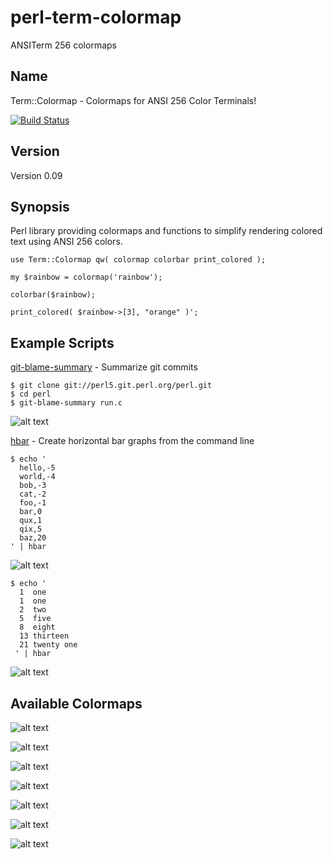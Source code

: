 perl-term-colormap
==================

ANSITerm 256 colormaps

Name
-----
Term::Colormap - Colormaps for ANSI 256 Color Terminals!

[![Build Status](https://secure.travis-ci.org/xxfelixxx/perl-term-colormap.svg)](http://travis-ci.org/xxfelixxx/perl-term-colormap)

Version
---------
Version 0.09

Synopsis
-----------
Perl library providing colormaps and functions to simplify rendering colored text using ANSI 256 colors.

    use Term::Colormap qw( colormap colorbar print_colored );

    my $rainbow = colormap('rainbow');

    colorbar($rainbow);

    print_colored( $rainbow->[3], "orange" )';

Example Scripts
------------------
[git-blame-summary](https://github.com/xxfelixxx/perl-term-colormap/blob/master/bin/git_blame_summary) - Summarize git commits

    $ git clone git://perl5.git.perl.org/perl.git
    $ cd perl
    $ git-blame-summary run.c

![alt text](https://raw.githubusercontent.com/xxfelixxx/perl-term-colormap/master/images/git_blame_summary_on_perl_run.c.png "git-blame-summary")

[hbar](https://github.com/xxfelixxx/perl-term-colormap/blob/master/bin/hbar) - Create horizontal bar graphs from the command line

    $ echo '
      hello,-5
      world,-4
      bob,-3
      cat,-2
      foo,-1
      bar,0
      qux,1
      qix,5
      baz,20
    ' | hbar

![alt text](https://raw.githubusercontent.com/xxfelixxx/perl-term-colormap/master/images/hbar_hello_world.png "hbar hello world")

    $ echo '
      1  one
      1  one
      2  two
      5  five
      8  eight
      13 thirteen
      21 twenty one
     ' | hbar

![alt text](https://raw.githubusercontent.com/xxfelixxx/perl-term-colormap/master/images/hbar_fibonacci.png "hbar fibonacci")

Available Colormaps
-------------------------

![alt text](https://raw.githubusercontent.com/xxfelixxx/perl-term-colormap/master/images/color_table_rainbow.png "rainbow")

![alt text](https://raw.githubusercontent.com/xxfelixxx/perl-term-colormap/master/images/color_table_primary.png "primary")

![alt text](https://raw.githubusercontent.com/xxfelixxx/perl-term-colormap/master/images/color_table_bright.png "bright")

![alt text](https://raw.githubusercontent.com/xxfelixxx/perl-term-colormap/master/images/color_table_gray.png "gray")

![alt text](https://raw.githubusercontent.com/xxfelixxx/perl-term-colormap/master/images/color_table_green_orange_pink_blue.png "green-orange-pink-blue")

![alt text](https://raw.githubusercontent.com/xxfelixxx/perl-term-colormap/master/images/color_table_blue_cyan_green.png "blue-cyan-green")

![alt text](https://raw.githubusercontent.com/xxfelixxx/perl-term-colormap/master/images/color_table_red_pink_yellow.png "red-pink-yellow")

